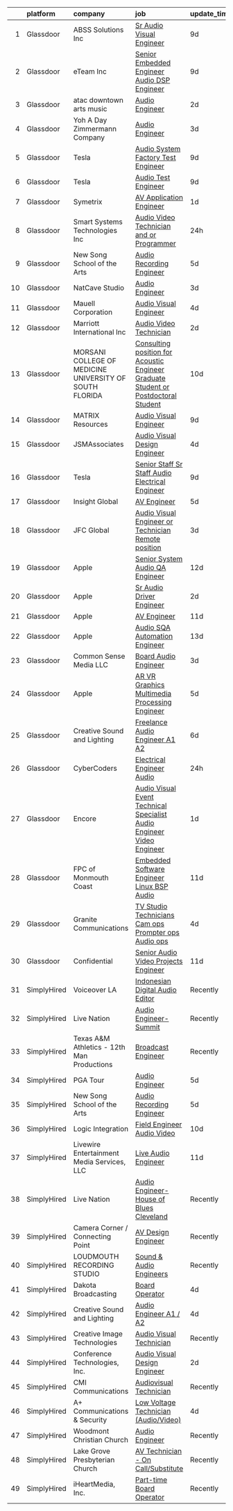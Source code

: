 

|    | platform    | company                                                   | job                                                                                                                                                                                                                                                                                                                                                                                                                                                                                                                                                                                                                                                                                                                                                                                                                                                                                                                                                                                                                                                                                                                                                                                                                                                                                                                                                                                                  | update_time   | location                    |
|---:|:------------|:----------------------------------------------------------|:-----------------------------------------------------------------------------------------------------------------------------------------------------------------------------------------------------------------------------------------------------------------------------------------------------------------------------------------------------------------------------------------------------------------------------------------------------------------------------------------------------------------------------------------------------------------------------------------------------------------------------------------------------------------------------------------------------------------------------------------------------------------------------------------------------------------------------------------------------------------------------------------------------------------------------------------------------------------------------------------------------------------------------------------------------------------------------------------------------------------------------------------------------------------------------------------------------------------------------------------------------------------------------------------------------------------------------------------------------------------------------------------------------|:--------------|:----------------------------|
|  1 | Glassdoor   | ABSS Solutions  Inc                                       | [Sr  Audio Visual Engineer](https://www.glassdoor.com/partner/jobListing.htm?pos=101&ao=1110586&s=58&guid=0000018397823647b1ada9725b3a6224&src=GD_JOB_AD&t=SR&vt=w&ea=1&cs=1_2cf0b666&cb=1664694237075&jobListingId=1008156743230&cpc=FB6F227FC56D9DE8&jrtk=3-0-1gebo4dj9ihms801-1gebo4djpk61a800-cb3290a92380598f--6NYlbfkN0C3qOKuCwyIxhbS1NoavYT4Xa6eR15oxeWK3hnOrEXKa_0_oZJ-YNDlyy06Sdd5-VSQ9J_UbsCqBJTBGcQ_E6AzuGTQekjy5z7BvQ1Ic50XQ_TUr37eYTTFXMnC-sycXKMEsdp1VC7totNUZSp_EN2fIB7XJBdtSCfWLPBG-d22ouAIBLX4jNaNhbgQjFpr2TGfQ17SuKtNX_mFhHvWPtzZ6UfsiMWuZ8ylSHu8p6yrX0nAF0ONkxr1XdTauDz_SO-e6SkklzHx4GJmmK0msqSwFy6lHtfEtQk-Vw6qTNUGmW2PbVdSM6WUWpGxzzSxbCiGqu-QJn8Kg6DZ4MGljKvKuyQ_mG0J5XpsIlQsugc9RlOVxt3iKVbDLi00hgbhV2gU_FTRZJgmth1LSyvaejNW56J5Cdg5S8v5qzdPvZNV7lywLYqUomQAa62jy0xqlqOCH_HgbyE4vzOiiwd9pka2KQnJyLYLHKcjjjrDO7EvLlkKB8e1XhdXn4b_bbVdgo_ih88DqyS_WCCLfxTgrvVr)                                                                                                                                                                                                                                                                                                                                                                                                                                                                                                                 | 9d            | Suitland, MD                |
|  2 | Glassdoor   | eTeam Inc                                                 | [Senior Embedded Engineer Audio DSP Engineer](https://www.glassdoor.com/partner/jobListing.htm?pos=123&ao=1110586&s=58&guid=0000018397823647b1ada9725b3a6224&src=GD_JOB_AD&t=SR&vt=w&ea=1&cs=1_062663ca&cb=1664694237078&jobListingId=1008156707098&cpc=F4EED0218A761C36&jrtk=3-0-1gebo4dj9ihms801-1gebo4djpk61a800-12511039abee1b95--6NYlbfkN0Dtmpfj98iB4C0jJJOWen3Era3IQfJzNZ4PFwBIKpo80E20bU78zJ3qEgsYTK5DSPw1IH6cvbi1OvL_vfYJj_oUSkiEX8xS0PCWo5lw2v3ZzkzWrgoGV8TCSZSiHQIzUjHeyBgSKALp7D8Giro87-xIov0Cm5L_iRLr5Bm7zW_zNyBN7HQ4Y4ARUvKyuyh2wp_zZijZZ_baSL_KM9DvSW6w-_iDbWtn3eiuAP7AmNDcCEP3BMjK2ZESO4Uy4lgVi4fDZm2VKMN63-2hY24I1ipiQ8i7cYY34-F4W9IsDiKJIcMyoJSMd_e94Wl3rf7Bduby6QUeoE9IVl86Phsv-zBhha0QekJXqHGlHQKghrw_umnlXOch1fRz8Z2IgLPwgIske9pvAPaOP-XOAHqkUzfWARPOtDZlsugy6wyTFlLmluE9H9mLjEDlF4v7GcYaLNF-wWUwW-t8R67Su5bBNJTcRfULZZWjxivRvxBtkxdg15ySA_mFUNA3PEn9Lyb7y9VXsgBGt50me_MxRpn6NRy-ZCrDlBmPNQ8%3D)                                                                                                                                                                                                                                                                                                                                                                                                                                                                                 | 9d            | Framingham, MA              |
|  3 | Glassdoor   | atac  downtown arts   music                               | [Audio Engineer](https://www.glassdoor.com/partner/jobListing.htm?pos=129&ao=1136043&s=58&guid=0000018397823647b1ada9725b3a6224&src=GD_JOB_AD&t=SR&vt=w&cs=1_77c98fbe&cb=1664694237078&jobListingId=1008171605559&jrtk=3-0-1gebo4dj9ihms801-1gebo4djpk61a800-fb16b2604b040045-)                                                                                                                                                                                                                                                                                                                                                                                                                                                                                                                                                                                                                                                                                                                                                                                                                                                                                                                                                                                                                                                                                                                      | 2d            | Massachusetts               |
|  4 | Glassdoor   | Yoh  A Day   Zimmermann Company                           | [Audio Engineer](https://www.glassdoor.com/partner/jobListing.htm?pos=117&ao=1110586&s=58&guid=0000018397823647b1ada9725b3a6224&src=GD_JOB_AD&t=SR&vt=w&ea=1&cs=1_f21d18f6&cb=1664694237077&jobListingId=1008168977319&cpc=6FC5BA77C9A4CD78&jrtk=3-0-1gebo4dj9ihms801-1gebo4djpk61a800-991c00727ab04666--6NYlbfkN0Ae6Qmv8rNb3d5rEsMPL_plhvilYeiJERi7JqghURwQ9bm7MqXbBAiykq53oyuhTftnGAEDjtrdvEKax9TaOAE1vGQZh0nFZESjP4VYG_7xSa_4rWCEzrWKocbR0_nCNRLBawiRYlgqbknJU7O6mf-aC3mcHQ-aoKhZE82IxCKpDPnzxA96Pt7pfo1yoFFPT9hBpb2nvllKYoTLgJPOmgdQ_lyj7wPjArVZ9r2f7fP92RAHqbR-qKdiT-cNdkql0NIWe8vznmet8Ukf865WQoTqT4sgoAuo2mCLWMkPgRdK8BuH0L269P_GcI0a5b2itFZoFqkmuJy5-pmGhuLUXzlg2OOW9EwfhOyuEatRgPUDzMiiPvihsZVQchnK3Htd3ZqUV2srsrEq7kFJ5YD0ST0cVDnmIIFxDe2OA14l2pgicG0dIlhc-EwT5QyFjmPGZeQBB7dNQf2eHw6nZmk8UQ1_dnyVb2BqbhDuE-K92M2LlVAu067Bzu8E)                                                                                                                                                                                                                                                                                                                                                                                                                                                                                                                                                            | 3d            | New York, NY                |
|  5 | Glassdoor   | Tesla                                                     | [Audio System Factory Test Engineer](https://www.glassdoor.com/partner/jobListing.htm?pos=104&ao=1110586&s=58&guid=0000018397823647b1ada9725b3a6224&src=GD_JOB_AD&t=SR&vt=w&cs=1_c51dca24&cb=1664694237075&jobListingId=1008157141701&cpc=F41FEAB56D215062&jrtk=3-0-1gebo4dj9ihms801-1gebo4djpk61a800-5af3a224d73f09b7--6NYlbfkN0BkX03mv_qGbDFMol2YHqLRvzzvm2LmpzMO_FcYL_FtJlnJTzsjtFTdelRG5HbGrIeCZP9oCSI6IuPWZMAxwLue--xsQCODXP1zXPB_ldq9qAXnJQnMAK4g-TBuo7TNWkJrSpRtfA-JW54EzgC32fehXWacBL8mw35h490ZL-ZBlvbb6V4cj2KG5Y7hW0Q-Cv52iKJ4sxYXX1bGR9E3kL7K70hLnERgi_3fhYqtELjBAAH7Yc1DJ7yhYL3gH5Qs67bvkPnx098YjKc3HbGsBCMyntvC4YrUHpZ26521P7BkLtffIw-SlUSrpbXwZ4RwxBdvpcfBJdyntvXMNwVryC5WUt1eTdWc1PFaRr3C0iJsuPQfthON6NyVqhBtMfgi-ObW69teDZo2Eqwh7Lavf0hwZ-brIDxUfnSQs4ZL79J9ILGsREG4OLdAAhLoq4dmxaBU-WZwpD-AIk7HhEf1hf6FVEJcvhffQXFdDOI_scam5aqyPbMSkNESXBChl-fYHvE%3D)                                                                                                                                                                                                                                                                                                                                                                                                                                                                                                                               | 9d            | Palo Alto, CA               |
|  6 | Glassdoor   | Tesla                                                     | [Audio Test Engineer](https://www.glassdoor.com/partner/jobListing.htm?pos=106&ao=1110586&s=58&guid=0000018397823647b1ada9725b3a6224&src=GD_JOB_AD&t=SR&vt=w&cs=1_3d9e3f18&cb=1664694237075&jobListingId=1008157142400&cpc=AC285F3A3ECA6BB0&jrtk=3-0-1gebo4dj9ihms801-1gebo4djpk61a800-058a82497792a86c--6NYlbfkN0BkX03mv_qGbDFMol2YHqLRvzzvm2LmpzMO_FcYL_FtJlnJTzsjtFTdelRG5HbGrIeCZP9oCSI6IhXig6-SMqbejx7n6pjgn4y33Nhu9-TL74ww2Zl2M80tFLABULuAo1mrL6CiClpgSDKSZsDVgndZNoceL5IbPMSSplizj8YJFyJmbb3Ft7FknuQ6FqZxWrjD-8xDzv9nZ5dFtvaN8S_L8ZRXo2HMe5uw2O-XJBv8w0z6AK8p2XGPs4MIK1rOgND5-npSzZSK59LnQ3c-qbIqbFjL-E3rNc6WGQP3DuNXL-V3NGJlELYoemUB3s5mRlE8c7vDviTWc-FsubzQ_O1eklk9pmpzXs64_jiuOE12pxnOJwe2NmKuQhg3HOsMqYNHPFLkitIRfYOrcOZ8FoQsXYJ9UTAPcaPp0m06l7lR6lYEkrTOkEqIg9jpCm8GP616xcIKANJgo_GkhVgaUmmIjvsx5fHoCoIrn1XaeD877A%3D%3D)                                                                                                                                                                                                                                                                                                                                                                                                                                                                                                                                                                | 9d            | Palo Alto, CA               |
|  7 | Glassdoor   | Symetrix                                                  | [AV Application Engineer](https://www.glassdoor.com/partner/jobListing.htm?pos=108&ao=1110586&s=58&guid=0000018397823647b1ada9725b3a6224&src=GD_JOB_AD&t=SR&vt=w&ea=1&cs=1_8429a678&cb=1664694237076&jobListingId=1008174076160&cpc=723ADC3DFE402989&jrtk=3-0-1gebo4dj9ihms801-1gebo4djpk61a800-46f8fec5b5bb5714--6NYlbfkN0ASqvoZktVhCoBgp2HVeOkVa_VgiMkoRoJRKUttUndMd21LyXblLXKhkxYAXzGcxfDYu9BCivvzmQdcwjTNJ3CPeSGcaqj4wbEeppWfwBCRX3ju2foH7mZrWIgd37mrhFF48mlB0ejQ6iO09PoeBLvRVrVvpRIEniH9pOqNAKXZvMXiX1UgcOntEecu2ukcpp1ryZS5AJH3_UiCFQjWL75uYcJAQM0EkrwMhhpzln_izIfA01PFSXJY_30OL_lTtBPwCVICVMu8Rbp5lyx1XNNK8ayB9mQ29GPo4gauBgdAG4SyZd_4TVz4WZF4TspwbBjulidU_EGnxNaTzOMCLBQbpU1DVpm6hO-z-Mgjy9_HuzIoBXtH-EUIndXQWPD_1iQCcmEzcCGGqsqZiJLCDyoJxovjf0ml3san1CEPoL2N88m_NoQR0wt0mxyKqDQh333gsfeqCt3c52JeF3TW37125qIyUIYiCIwk8rxJyoB1QZ_qRPOcW_MkayAcTNywxqDJ5wUIMbrBBw%3D%3D)                                                                                                                                                                                                                                                                                                                                                                                                                                                                                                                       | 1d            | Remote                      |
|  8 | Glassdoor   | Smart Systems Technologies Inc                            | [Audio Video Technician and or Programmer](https://www.glassdoor.com/partner/jobListing.htm?pos=118&ao=1110586&s=58&guid=0000018397823647b1ada9725b3a6224&src=GD_JOB_AD&t=SR&vt=w&cs=1_563ac076&cb=1664694237077&jobListingId=1008176871503&cpc=878687325D2A5CC7&jrtk=3-0-1gebo4dj9ihms801-1gebo4djpk61a800-226bb8afcb8848ad--6NYlbfkN0D0ff9e8Lfwlpl5zGbQmpn59AL71QmFd7VKOAnfyjZzp5sdngV8WPgYe0dov1m7Y2k_sTq9X8TA1KTr_8natfO5MM3zbFBEyisn3mEdi36SzTUAjfY4pCFSqYYHNn3_kWugdgimaP-E2qyJ6J-RvHIOUWzSte3uaSjBtEzG7kJC5XJKwybCdXe7NJk7_odPFFggIVIf66WuWtUvERlT0JFErCzRRbdGBiFDhAf6C_d9P9iKWm_2cEFJgb7OKa_wf_XBWVwXgCDhkjNH84HqWohYOxoFWbdI36NLJg2eQtQ6nV4Y12kiPXW1bJ3EIrlMNYY1Ypnlm6CTmUxVK-_AUU6wGUxDskGSgyeEXN9UGJYXI8xjoz5VaeCoBbT7QwQkT7x9JTmWFvNPFqQOYhen45FA1Dlp_vhr-8uBrgxcCPZzwd5CmRoG0iulZOfurIhnEexNxDeNLwsfWX9kRNxHIvdbr2_Xifqz4Ywq54lCrGAwdx2XmdK2-XSa)                                                                                                                                                                                                                                                                                                                                                                                                                                                                                                                                       | 24h           | Irvine, CA                  |
|  9 | Glassdoor   | New Song School of the Arts                               | [Audio Recording Engineer](https://www.glassdoor.com/partner/jobListing.htm?pos=127&ao=1136043&s=58&guid=0000018397823647b1ada9725b3a6224&src=GD_JOB_AD&t=SR&vt=w&ea=1&cs=1_18502725&cb=1664694237078&jobListingId=1008162951940&jrtk=3-0-1gebo4dj9ihms801-1gebo4djpk61a800-749b2f2d781b048f-)                                                                                                                                                                                                                                                                                                                                                                                                                                                                                                                                                                                                                                                                                                                                                                                                                                                                                                                                                                                                                                                                                                       | 5d            | Argyle, TX                  |
| 10 | Glassdoor   | NatCave Studio                                            | [Audio Engineer](https://www.glassdoor.com/partner/jobListing.htm?pos=130&ao=1136043&s=58&guid=0000018397823647b1ada9725b3a6224&src=GD_JOB_AD&t=SR&vt=w&ea=1&cs=1_79eebc2a&cb=1664694237078&jobListingId=1008168707322&jrtk=3-0-1gebo4dj9ihms801-1gebo4djpk61a800-d98d9044eee5b000-)                                                                                                                                                                                                                                                                                                                                                                                                                                                                                                                                                                                                                                                                                                                                                                                                                                                                                                                                                                                                                                                                                                                 | 3d            | Brooklyn, NY                |
| 11 | Glassdoor   | Mauell Corporation                                        | [Audio Visual Engineer](https://www.glassdoor.com/partner/jobListing.htm?pos=103&ao=1110586&s=58&guid=0000018397823647b1ada9725b3a6224&src=GD_JOB_AD&t=SR&vt=w&ea=1&cs=1_e5d32495&cb=1664694237075&jobListingId=1008165060715&cpc=3999BE48C643E528&jrtk=3-0-1gebo4dj9ihms801-1gebo4djpk61a800-ff12a6c9c8d532ec--6NYlbfkN0BxL-aBx2Ey5rgHb1m1PVePkAYmnkA-MmhK4OLhS9OlQSyvDjZOMY6ptNA4kzIDWbf0ztDAHvkk5rlagpbbpDA4j9Bq5-C3cRtBVxIj76aYNU7QR42Fo3BIQ19PLRrdpiGUVPrpS_PPyl8qC6BwpAmw24Xuu2NzVINcUwNA2OB6HvjUKef1N3RVNofUgUb7J2_RygDjukmPz70L2nhh2oh3cL0y-o5UK7AW7gRSVwm9dl5JMuaY4O7FUYdqJkL5l5FvBeK7lrdMEYkNKHU0I6KZmrUO031VQkFWygEH2IcqFZb9xi1yArjtaaDUg16TWVauBxZHc9J7fHeKDuCGKCyNBunUW3nEbiExP3-dejnx6DZ_uZlSlWWWtW5WwkvYUGwDIPwcfZE95kVjpbga70EKfDQy1VB_4rF7YobE6Wsqr2hGhjwlV8h6PRR6Nhn8Gc1QaP6tTDEsl3qFrbkkqrovW9K3BxiOQSb8i-ldwsbsZEvfjC1ekrs6BECdr2E5SVU08xW3NxMczw%3D%3D)                                                                                                                                                                                                                                                                                                                                                                                                                                                                                                                         | 4d            | Remote                      |
| 12 | Glassdoor   | Marriott International  Inc                               | [Audio Video Technician](https://www.glassdoor.com/partner/jobListing.htm?pos=115&ao=1110586&s=58&guid=0000018397823647b1ada9725b3a6224&src=GD_JOB_AD&t=SR&vt=w&cs=1_ca12f8f5&cb=1664694237076&jobListingId=1008172510304&cpc=44CD5376B8534B8F&jrtk=3-0-1gebo4dj9ihms801-1gebo4djpk61a800-c1ad3aadd3333ce7--6NYlbfkN0CvcOvutB__BsZXv3UuBC3FhXw9PuZvC3qMMVEQ8wJjBbQGazgwJZySQ7snGnfX9U7YUSNTdlv0OIzCf9EdflR0i4TJxhsGcpzt4koWPWEn84g0f7KPnsnalSOb14pCRPcfiglC9Ay8WO9R2KcUgOpxSWj9ppWc_sL-E2ByhpjppiH8cWz9C8zxYH0Ial27J2caQnxa0ghnPbkEzpCDtCxCJGK306FfH1bg8H2uNf9ygjarRFYDFRh-DU63cBo5awXKtPKg3iG0dwZh7U0Si2Cgqi_tcfg0mv7q3eCRB1GoHGsBDlXpZR3jZUn_CqW2Fc01LMjMFwQRD13rzbpCrWBgtnr2XAmuzi7AWqsvhGwaG4kla5Q7ic0uvpc_rMyCTffZ9b5TuW2Ax7q_2JPsU-IlmkTISprPpcCBOrfk1nKcs0kc2H8rBNkMvGVs8lnZYor38e2kIegHEK72-5_YIDqCTq1uJ8fzti63yapmcCiT6VsKHKUJupooezS-f775VTTIzVPSwFh0C5u9-X3nyhoK-BNxiRBKZf5tdHW7_UWqDIuOwbqF3yUqVASvZGEpyR77H0Dw45IOdDMcbCDDBoV4)                                                                                                                                                                                                                                                                                                                                                                                                                                                         | 2d            | Hyattsville, MD             |
| 13 | Glassdoor   | MORSANI COLLEGE OF MEDICINE   UNIVERSITY OF SOUTH FLORIDA | [Consulting position for Acoustic Engineer Graduate Student or Postdoctoral Student](https://www.glassdoor.com/partner/jobListing.htm?pos=126&ao=1110586&s=58&guid=0000018397823647b1ada9725b3a6224&src=GD_JOB_AD&t=SR&vt=w&ea=1&cs=1_ef766f8d&cb=1664694237078&jobListingId=1008154544866&cpc=A65DF3A704A48F9B&jrtk=3-0-1gebo4dj9ihms801-1gebo4djpk61a800-f55a4ef6aeae47d6--6NYlbfkN0CoZx6RZ76Kz2BC5LaLJVXH_1oYGbR7vq7wgU_JS4Ka_yE7NXZX-VTjXqlM7f-iv2vpOSkZFUl1d5WYHDxQbnm6vPg6q1QmKpNle2ctRKvMoHkjKQflmuguFVrJr53wYU5QkScODGQicf3nbNYEkArzRwtYiTmjIiDP_mdtH0Gsb8v-QyZORvDgL4RYYFG9uh08NmdYlzvE8qGMe8vP_xasDyBN6LYNKeorD6r5Hy_4cuzMH6mmRv6cj8WozD7bKzb2pjSOHOxUPHJRhipUZAy_AnCeK6RKbZY7vshfq6IqUmLemLOgCBQSQNgocS0ABKCxDNroCWqYhdd2cPQHEuDo1-nJAO6DHwz_o-GfuvtW6zsksZ6gp7O9u2tAvwdsZMxwxr2kShIt0L-8Qyc8Zpm7VWXpPlvSnfZeXGdalg6A5TopgJZhcM2ZCEQeXCbRn-gRfy_YpFaca9Z-v62Caktwl5v9ePeMqINoj2jaRMOxTgGRotjwcSUDXUxE37FYIm4ZrTWOk5P-L560n5WinCWsDNHGeDdwe0WPAjHcr_oJa1S9Xe7dxDa-NYXtDyNfiNfsenvb2HzmWfWVlU7yEOaLrijzqW__B0uQnMWlg0irIf-nRwWNmbREfh80gEd9vYXXv8K0_uBwhH-v0nGMsOqS7gq4YdkUxhPijYX-pPakpg%3D%3D)                                                                                                                                                                                                                                                                                            | 10d           | Tampa, FL                   |
| 14 | Glassdoor   | MATRIX Resources                                          | [Audio Visual Engineer](https://www.glassdoor.com/partner/jobListing.htm?pos=124&ao=1110586&s=58&guid=0000018397823647b1ada9725b3a6224&src=GD_JOB_AD&t=SR&vt=w&ea=1&cs=1_2bdda6ff&cb=1664694237078&jobListingId=1008157376856&cpc=C4A69CCDBB3B9599&jrtk=3-0-1gebo4dj9ihms801-1gebo4djpk61a800-c1eaffa31e782d7a--6NYlbfkN0De5ppvndiyxA0pMSLQzOe_j9Mra0KF_8EhxTxOKXtZIfhM20E97mGJJkld1Jz77JHz41E6FURbX-Fgbevr96Id7mh2HKTIO0zaTGVPuAEFpEg9j2E5JWZyJjcFjj_Kxt4QPvPIf_VcLRwR4SoyKDdeilQYFmwWLiCEULWYhIC4nWY7p0Ho5khW3arHGVycIM4nqZjbh0f_kwjjAEiKpelTBSNaEwDBPAbmmkKO_hCQgGuuAXlsTUQAWPt8Wo9wB3JNjfolv4_JcXft9VAsatm9_svEZNhgfK3PYwMQCe-LBRpI3fnLhmoK3vYxJkjrnRX9PvDJFNEkYMvk7p03wXO5f9lHv0JDNsqAIGs0Wh-Ccy-AxXHBBv3Cl_Bl5Y6nNcpIypEf143_juOTOb7JPd4JwrA9m3Y7uhhO9dhpuouxIxdljxeEo2xmsDzfpbpnwx4HSv-QpnVgDM3fZylXnHiAdjl-nVUR95kFjJU6fFjiflrO8rWGAlEkiPlj5JRc-_D26Cg5l97bLqqYBrGeGHWQgIbbH087bRF-ZfRHyLxeAQ%3D%3D)                                                                                                                                                                                                                                                                                                                                                                                                                                                                                         | 9d            | Richardson, TX              |
| 15 | Glassdoor   | JSMAssociates                                             | [Audio Visual Design Engineer](https://www.glassdoor.com/partner/jobListing.htm?pos=102&ao=1110586&s=58&guid=0000018397823647b1ada9725b3a6224&src=GD_JOB_AD&t=SR&vt=w&ea=1&cs=1_34191db6&cb=1664694237075&jobListingId=1008166252212&cpc=D910AC0D9B8C6152&jrtk=3-0-1gebo4dj9ihms801-1gebo4djpk61a800-86c40a16911d4f1e--6NYlbfkN0DeyJ4CP5CzwT7broxeUwKBt3co1QwKwWitRQqJu2WRZ_cVdmc-MMSgmVFvDfayVBoaFb5lmKa8RH6d0PrUWeGOJ6VeMfFqwFCXYUn3Hfp8SgFv5Q72948NTzBzDzgif2hJTe3GNnH7dDaU5ehMP5dn4UK54XR4O9Aji5xZY5_PvNdkdtSsxrBUsaxjiDDrDsVlOcM-jOfB7_qGDBmsyhTrjvJ7yGwsJcwXqTZIpqIb3BvYBkAD99fLs4K3YImwtF35hRIZX_B0zkkXIAjLTFo4uAWy4YjKyn8t5k5DHkLUurUJwO-Q7Bfh6VS-uwOjpcGqFGcogLHt5sgjFeWP7QxFJ7U3hD8oRgjxhWBMmceiuLgxyiw1eWiMK_HC8VatqtOnVzj44fZCeJTr2nCH0oxwyVQ5sgxrKrmKuHriO2N8xbeodERxs4pTyGMWczhlrWNMiSONOxIvHfOHJ3WI3g2gbX4qlXkFOaDr3U11wOvlN6nDzNDzQ-bty5eZ0lwODSTwJYvMiCtG7OwK5EjETqt5)                                                                                                                                                                                                                                                                                                                                                                                                                                                                                                              | 4d            | Remote                      |
| 16 | Glassdoor   | Tesla                                                     | [Senior Staff Sr Staff Audio Electrical Engineer](https://www.glassdoor.com/partner/jobListing.htm?pos=110&ao=1110586&s=58&guid=0000018397823647b1ada9725b3a6224&src=GD_JOB_AD&t=SR&vt=w&cs=1_ca4f8350&cb=1664694237076&jobListingId=1008157142193&cpc=8795CF9063CD573D&jrtk=3-0-1gebo4dj9ihms801-1gebo4djpk61a800-2d8a1f8128b2f03b--6NYlbfkN0BkX03mv_qGbDFMol2YHqLRvzzvm2LmpzMO_FcYL_FtJlnJTzsjtFTdelRG5HbGrIeCZP9oCSI6IpzslZjy-kUNT8ZDj2sbaRf0gOo7CGmFjrRjITcSomSj23GIUM-aoISp3qMl1UsbND8YpzjJG5gcnx1Z7SvuJUsfY8NVH-41rsJzKbH_I3fTXrtxUpyuY9Yd-KbpOns1ovoOGm1U2RPQbTfG5QnJneaiQsvBL-opnHCEqfedo9GBrYjgHdUyW02jDOyAitvVWyrJS507LjDhgXsENa84L8CZZnye2JlUPGYD9aVMnEv-w5XPu48VMs-_5rHo_Pw1nm0WEkqqTlkpwys2TNytxgPAXKm55MwlzQTBnus2zxgr3a01g1Ju0bIMzrCf6KYZdPlWmgNPRkn13o0nrous4074wmH6BBn8sMgy3Ri6xWUGD3PEX8bY4iFGtMwmAvmPBBMtxm7G2pXHgxS734qCnntjO_8LW0aYVjThD9N8jzSqckJsh16x_n7BrPP6wpWrIcdg6TcN1ZbA)                                                                                                                                                                                                                                                                                                                                                                                                                                                                                                | 9d            | Palo Alto, CA               |
| 17 | Glassdoor   | Insight Global                                            | [AV Engineer](https://www.glassdoor.com/partner/jobListing.htm?pos=121&ao=1110586&s=58&guid=0000018397823647b1ada9725b3a6224&src=GD_JOB_AD&t=SR&vt=w&cs=1_c53344b4&cb=1664694237077&jobListingId=1008163323366&cpc=C4A69CCDBB3B9599&jrtk=3-0-1gebo4dj9ihms801-1gebo4djpk61a800-459ba30e62789a7b--6NYlbfkN0BKkHZu3wF05EeDimN_p6sYpKCMArvwa95YdH7UpkaBCqc7l59Erwqcej51OTd8L8NZyBL3g-0vWMnfkMTykCk4ijkgOoVSbzn-0LxDsjPjYnqwMzx177LAn1C7ujVsZ9HcMzRbN7Wn2PrZR64LQCe3IwlFTLRnj5mAha0ecI457xqqBgcFmw57V19Cai5GK7K6gBn3jaDajdlWrz1YlAw02lQdQK14gZqnUrP4xXrPqrhCLA4Ec3NFUx33U0O5eSRgA5yjjdKKsi2j_wKIpYbYWDmC9AYFonV1HlrwvaUGGHtswZ4qWmaPGUQcPWZyUirz4zRYKUFN24yy9000-hAKwF09uBytnm7apFB5S4Qnc1dfTD09N9l9oeQYxKeTZcb04wPAiK6b8HS0LVCnbaF344XXYyiU7mqxEG3aP6NGGvn-T66fIyR-ILdfxJT0qqBNKTG1yzZmgpK3mg2scOaFJOhd8KADmr1_nwYzdbGUF6eTXWc7ST_O)                                                                                                                                                                                                                                                                                                                                                                                                                                                                                                                                                                    | 5d            | Houston, TX                 |
| 18 | Glassdoor   | JFC Global                                                | [Audio  Visual Engineer or Technician   Remote position ](https://www.glassdoor.com/partner/jobListing.htm?pos=122&ao=1110586&s=58&guid=0000018397823647b1ada9725b3a6224&src=GD_JOB_AD&t=SR&vt=w&ea=1&cs=1_048c4d41&cb=1664694237078&jobListingId=1008167977519&cpc=3BA4CE39D5B5DEF5&jrtk=3-0-1gebo4dj9ihms801-1gebo4djpk61a800-e3e3916c91ddadb4--6NYlbfkN0CTchQM2BHVwpx1ktW2NlScLUjL7QVSfIE1jdaBK1YcLNLf_8bPQDAIMDHjBf088y16vRwN2qhPwo3S04cJOsjtKBC8lu8m3rOqgbNa2m6pp-w-d7viOxf1mSO8BnrS3-PvzHC7LbQy670H1AVIyckSHUAo0zI413rI9FUJxlujZ1oQz2c-c4kHx753fyfUV_x10YLZtfvyomCCzkUDvjCU0ZWgyKCbNydbSTSZlcQ9WOK10RjuMWMitolHQaJI55-UpUbgJFGAlNgRY90yFAv5xFgBAV4Hj7DQzEV3HmV63wNbJs1wBLUIZwEa3hnQdfEg5gBlUkM5kHBB8P-Fcb_c74XVvZi_RoKIIgAdeEWrV3Y6piJzwavNMy_2DjdgmktDtuGb-k4EM3hb6q42sDpQ8hOpEdkdlJguD7O5cm8mFAeF-cMgMJEwfkHVLPjZ7EGZ8cG_LcfIUQDgepp8OnyJLjMc_hCpKirStAd-S5LKvjMFaJljuTjO_aFAU_S7eiAKOz89Ml-RU5Z9FMCr9EWhmo_LFB5di93YV48xkBKVF7P08TCtAw94)                                                                                                                                                                                                                                                                                                                                                                                                                                                   | 3d            | Camp Hill, PA               |
| 19 | Glassdoor   | Apple                                                     | [Senior System Audio QA Engineer](https://www.glassdoor.com/partner/jobListing.htm?pos=114&ao=1110586&s=58&guid=0000018397823647b1ada9725b3a6224&src=GD_JOB_AD&t=SR&vt=w&cs=1_a5dbcd77&cb=1664694237076&jobListingId=1008148531672&cpc=F41FEAB56D215062&jrtk=3-0-1gebo4dj9ihms801-1gebo4djpk61a800-017909a95361d9a2--6NYlbfkN0BvKrLyj5gPmtZO9T8euul8TCxuuKNOtzRJOomxnwSEodTz2Bc-sPZl5OJ9R4TJsNe2yDbQJ34cF5KvJm7v8DGc3FpnaU13Eij2u-w5iohmbTWZJBHXQN8zHGuRhc6f17UAESOPGHJp_Sy-51kXaUAulKq80nFC0KaW4xrHXe7ToI6Jubqn6lSdAAYToPDttlookLHq0OclICsuYa49UrJlRYRGG2HCYlpHFynHNE1gR6rvYL9lo-ZEE5y7vZcufn5pr6TCsS4oFNYbu7cH-s86BChLegyPoVaJdMCO8UQLBV4pm9MTAcYVHMax8EVb3h7t5jZyplia8RFYGeVaGop4TAfSzu0uOAap_NHBu3y1bxEJzdIKfwlPZ8Po4lhqiNtNKxLRBM5lSpiHdxiOZhhQqtYqPjrO83RG-PRcU-weu81i3SPJgFoYSMs7_H25PlRhWwSKazZE33N7tY1X-ZootC6OLcoPxelaHsg6wnF_MIMrFIHbBvZ00WY72mkKZucG48B6aVeqm0SaztkTebxZWayAonVwTK_P5ckYGWOopSPz-Ts2AAA45a94hXQrqnm7GlZy6SLxW31b0byhGlfCvCC-m2thPY0TmLiuv-7pecT-2fcwCqDG2LMkU5HTP_uyqbQgBNtZtvxGq6iAxiMWAwx6GdiFR5FIv_IzsdkU4zJ7NWro1Gj9X0VkZTYndgmkyZWiXHJes6UsAumBal2IdydptQwFalCjlB1cDMi6LIx3q98GqMnjHDhLaZ8QkjITL3x3tzh1AlIzCbWf9nRt_XYxZ4eZTj-SuLkDfM-X6FN95UmLfCJf2BVq0iDShHr3IOl5QcyI7q668cFvpOMpWrn_dxry7w2TMH940fja2ZD4zxI3dwu42Hxtu1rL11A9EZvNgFCL0z4YBQqhaq5MO2HsCy41XvhpfHsKqOIjQpSjE1sSbSIX_MzTbQU4Jzo7edgXHzh0Ku3xjxYgaRFvtIeohtWn9Jg%3D)                                  | 12d           | Culver City, CA             |
| 20 | Glassdoor   | Apple                                                     | [Sr Audio Driver Engineer](https://www.glassdoor.com/partner/jobListing.htm?pos=111&ao=1110586&s=58&guid=0000018397823647b1ada9725b3a6224&src=GD_JOB_AD&t=SR&vt=w&cs=1_4f2bac96&cb=1664694237076&jobListingId=1008170405790&cpc=334ABAF5D42DC775&jrtk=3-0-1gebo4dj9ihms801-1gebo4djpk61a800-7ec749d478650bf9--6NYlbfkN0BvKrLyj5gPmtZO9T8euul8TCxuuKNOtzRJOomxnwSEodTz2Bc-sPZl29JElYHfcoSOtbH33AMMtHSz4onAgBLl8w3FTy2rKoJbdkHQPqdaBY2OFPuhw3_uvM6E1Ubyu0Ai9ggM3NE4JJJ8nBcRG3uTAPYJGHa_Y6miIsNmkavL70UoF-UU8MBpwDNgHqv81CWwN9OQZ-V_LOiLwMgLoa-wHqdRkKjdZ9mdFCkMU8-u44LHYWuAt-OXHIJ8TPMkOmtSzhFho4eNQMjsCkXMzW7MkQExjZ0GtNpHuMHV61AfD21GgCLYJ7BSU7EFL5VpcLbBcuyTd1PKJzUlmfdESnCtoBVOv3ISw7gPQXKtOXcO4YFN2i4rlNli9DiuRDTil7rNer9hjnrjpYUFwCCofk7w-b8aafY5JvT94TEc9Mem4hMHRmkeqq5_W-a_0wOuBrkYv1x273W-cAL9q3qa9OMaVqsYciTiDzR13XyNTwkW5EUSKmDeY6wajqjdFiKluf3p1_2b9GMBa106g5SnIYr2ltvgl3APuiswWrp7Ot_ctFPWDDWJOT6mLkAfHGS-5IKYtTUuFz9YOL5efu3KlOWJ_1mh4qPkYzlEmujyTeYvrpB4bNJBJNLJbEMxFpvSdopRsOjrKo66e6HDK6OpkwjlsiJshhuG0AeWc8XrR9rBa05zPCpSaLjC6cRO-UauZ_4TxZ1jK1Mkcb_D0EHxJWA55zzoyZKNOKiWBAA2-zb6o6FOaheitnFc3bZ7xIkbgNYb-JeK4X6P5dwyS430IjelcDoqdJuH-YYf2q9dMzejPmg29HSILVjRH0i8pF7EBma3oYuA90rllr8k0n9PjZGdmT99ri6ZzIJh1lyGsKRFC4p2ZmNh_JqPCE_8_LT2Xmve_f5XsrtGK3XUE-U4lSZKtbO-fap0uhXfQOIAmh3cyyRTpKPB4MUFJMv5m9jpEavKHUvee0Sb_-Qr22Ap7bnq)                                                       | 2d            | Culver City, CA             |
| 21 | Glassdoor   | Apple                                                     | [AV Engineer](https://www.glassdoor.com/partner/jobListing.htm?pos=107&ao=1110586&s=58&guid=0000018397823647b1ada9725b3a6224&src=GD_JOB_AD&t=SR&vt=w&cs=1_09bb2f40&cb=1664694237075&jobListingId=1008150767244&cpc=8795CF9063CD573D&jrtk=3-0-1gebo4dj9ihms801-1gebo4djpk61a800-e1692a7d8f00fd1e--6NYlbfkN0BvKrLyj5gPmtZO9T8euul8TCxuuKNOtzRJOomxnwSEodTz2Bc-sPZlFpP0h5lDivpsKhZgiwWMHz1yq7N3Ir_siJiNJRfjqDOlYR5RN38XE60qfUDpkfq_3XKdG35FhdiRZRof-Nrp2kjI0XgnhfWB0QlH1GDe2oSF8boTgjxdFgnun02fr3joxljmsoHDqoEJ-SRmHI_W-LWSlXvY49EPvPg15K-7JpdfITbolpgm-53C4eigAHNa-Eptqo28pwIQIel6SLfC77QbhIU0y4noqIzBO4qGR87wzrKV6kP6-wnWY33RW9GN-4K94G9Q8BkeUFdWUa9ludYH-yPnFlNaXzyQLM-OmjBV8jA2v5XYV0z3xoeIoFgKcHG4ouchkrx19gNzUvClxINWGxaMTdZNILNK8iuWaAt37YdR7pUi1cREf27-EbhBMVF8EdJTEC5c6H-yCNbpOYs3NHs7oDPbOfxhB4FpqVr-Lag4kBWK3XT5cMvDaXThK2_ppxcW3ty-5skFwbmgRlwPKgscdrbS8P_HtnGtpsS-IiBRi9FIgqJ3vpn1qsAWOpX0NXcNdKrF-0ZPVQvoRaxU5SrpkEGM8b76VNq8JLjFtMv-7SAdUNYbvzyKU7Y4mYycJ-77odlay3DijptMUBn_cn4cOelqaaW7DbzuYMaQLHKbMSbDbLrl1Dj2eYzgyd4iv2Rl5a1AAQQpuWlxxarW7piHZ50qFA2FhUQWmB2dLRqlA4p16qVqN9cn_oybb7rqPLmjiLv8VlqLxrQrD9UAFNxEq33sehmdfKM17xA1PJtdY0E78-0PUekbcs5SksTPP4N6gbvv4UxbPTngjv4WUXK0Y3Z6tJ2-5hB3e892zKlfLgyqyE00UvLctqr_0y8c5FFqOIylZ3dymozHp36HYWY4VPKLw4k6lkVcasesKOAn3qCL5w5JRt2KRC5rhj7grDteXEg%3D)                                                                                      | 11d           | New York, NY                |
| 22 | Glassdoor   | Apple                                                     | [Audio SQA Automation Engineer](https://www.glassdoor.com/partner/jobListing.htm?pos=105&ao=1110586&s=58&guid=0000018397823647b1ada9725b3a6224&src=GD_JOB_AD&t=SR&vt=w&cs=1_a90714f6&cb=1664694237075&jobListingId=1008146967030&cpc=AC285F3A3ECA6BB0&jrtk=3-0-1gebo4dj9ihms801-1gebo4djpk61a800-7935e2e2b5ea92d0--6NYlbfkN0BvKrLyj5gPmtZO9T8euul8TCxuuKNOtzRJOomxnwSEodTz2Bc-sPZlt2Zgji_QUXHB9SKQXJp9jld_P74TVnLRRT1lYzqeQ23YTwMHttnhhjagxuJKWvsHjCTmM70SgeOzdj3kz-rhXryh7Xry-httEtxgLL7uvfH7WfBTntJy88HqEwaS7h01gQ_Bfotz78XDBbjJ5tEBtvJyF9r52Y4whxPIaxcXuA_L0CToLYnoVopNl6_mumMMA7K9zW_91JREBApb_3YUarKsww_eAA6xj7XMB0uRdFntfx9HvtSgkIRQq1dJ_9JFpePH26MJPvt10J2uARFDGiIpWGqlbe_MuxI5n85W146dQYJWp1O8G3Rk4FdLm8cePOspCjBwxb0yw96VS2i9kDvb0HmP1KBktj3dIwQjI5zAjYZtnE7ZvtnFArX1J2b6q21xfM9rDj3z5dqojzEiWi3bDQA2E31Rf08PeuU7rX7pUDM7sEMcWNrIu5yNFyf8gfYEYG0fvlw4GeUmwOH8Wa-SQAlMEUwu5QKuzgnqRmP1GiFq0y49-HgM_jFI4OhmUA8aKSnHxPRIxAjHo1gZ3x61qkMA_3jCJh35ZyJMpouBp50NinmelnuKRe9wkLd3O_cTgPUNDnA1Xn9NVTlv6xzLCXSf-bZNPSr9_MwU8yLYbmEOxMbwkENLX69MYZmQVxI3Lt0JKXSqJhYmAd_f2Op9aebsE-ZEa6Py3HUaQXPwo3HZeeaIEAAWvx8s690jfESEYF9Q8K--G7zem8XJfP53Ycv7SmGRClhSPx4-FV3MMa7qFL_9aYPUhZ59PFuY4Oa_AeLVsAiHEuoGuoau2vhvxuU22wqJ5y2dnmCNRR1X60bhpvZbUBkw-liHXKXPb_IdCc4RcOLtDczeLmQe-2EiOBGZbTTr4g17BcXBpn_XHg_AUHxX6YeGE378XEw1xoWH5LBbDuUbz94nSVDhQ66041O9Twi7Nuuchhhr5dG6wprM8xxlCg%3D%3D)                      | 13d           | Cupertino, CA               |
| 23 | Glassdoor   | Common Sense Media LLC                                    | [Board Audio Engineer](https://www.glassdoor.com/partner/jobListing.htm?pos=112&ao=1110586&s=58&guid=0000018397823647b1ada9725b3a6224&src=GD_JOB_AD&t=SR&vt=w&ea=1&cs=1_25968394&cb=1664694237076&jobListingId=1008168494355&cpc=F583A5AE0DDDFE3A&jrtk=3-0-1gebo4dj9ihms801-1gebo4djpk61a800-95e49cb92cc9d722--6NYlbfkN0CKNvdBtBh9SnuMcnkEvhJOJZTsmZHyY3ybnWicrfIHv6Mmu2GjBl8KIVVJXf8km20DtEZ0ry8TRsT5aTEKlS_nZcOlwDWtGffnxUJwg_fW2zIvoIdLcVZ6sNyQp25xzE2-sGVCjZBU2SyT0Shc_XPszTor2xitHhwhfi8llQFip6f2A_hm73yK-03vfZQlq6YiwL73AQuXNyCOgJcR_9pZMOCbAQyk-CMuiFMqs1FWoHsSr84HvmwbnQ4M1HqUDlZKg7K9TOzKquC8dPHGL8NVL_2ziVZE8QndxUpT1DAmmnbZSGCNX-uSufEaN8NSPeJ0QLDlpt6i92rX94hbDrk3FOOvt7HDnVxSVN_hNWtW77o1mZyHgePqhK8BY3Ozgm_sWjkCo8xuX66Wv0Qkx78RAh4Scn-TUJXfEx6JYNntMoTwIYaVR8a_K0UN778FvyVJ1ewIDmmYVaIQ1H06yketivyAsLVzgpz3u7iC3jjU-97HCWiYf9frzKho-d613Rk%3D)                                                                                                                                                                                                                                                                                                                                                                                                                                                                                                                                        | 3d            | Richmond, VA                |
| 24 | Glassdoor   | Apple                                                     | [AR VR Graphics Multimedia Processing Engineer](https://www.glassdoor.com/partner/jobListing.htm?pos=109&ao=1110586&s=58&guid=0000018397823647b1ada9725b3a6224&src=GD_JOB_AD&t=SR&vt=w&cs=1_a6a744ca&cb=1664694237075&jobListingId=1008162438641&cpc=C4A69CCDBB3B9599&jrtk=3-0-1gebo4dj9ihms801-1gebo4djpk61a800-e2466d5ed136c669--6NYlbfkN0BvKrLyj5gPmtZO9T8euul8TCxuuKNOtzRJOomxnwSEodTz2Bc-sPZlADHp0xxmf8UfeVqCPVIUO3RSs_mN6BhxbEsCq2V23LosBu2yvHYw2y0Piyz8VULWaQyo7abGRlvTH_yWXVJ4Wdqw_u0L2TEdczaJvFwC7DwCjG7-WeJ0CNC9BKn-DQI6NWAn0HrRaylvDmhCq7J10vSuX_pZXYAKbPrs2NZ4v60_18taUzujhOP2C-YAF-RGOMY3B8mXR8CSSSzgWmMwCSmA8qktMRLy2_G4w5kUgiZblh83CKGSoMTeAwJ8VTuxVSfzVAqLEpmdSLmv6SO6tTUzsryAVcDv1Iq5hFdGlMVK8StpZABk7MLoxBQJkei8vwxUm-LYxkRCkMEE4LKYHJBwPO0WpwuKWnRhpQwHrJeUtHK1XhiXub-4Oy5L_eAonFJOsf_dqzYo3qIMtsAyf3A1_g2b8bdavjdDEuCYApkC83ZLNBOF9OuwcwfsrMLyzc--bGfMeU4xEhHinxoebDX8CMAPrCltjq_3b6bXK73ctKdSe8XYNtYIeZYvPc2xu4xvXTKf7onuAK_q74JptEpRQmLbcMA3034G7MMA221KP2Ox4ilY9FQg2NRd282lcjiTg2AF4CH7XDS7kfvrDhHCniKBy_9k-ghL82TkIFlqiO4dbFvEwEppf0RejOAg4gll2xPMAvqUOPXjflgKLkMfDE1ORV8ufRx1AhjM_Qz7mANKvEqOMEoMFoOsTQEcnDEJttwFSTzwYiNqglOYOFHoaxkbV5pN_wNviZS24YKKUVzCvra-Ini3rTCV08whKFTE621MbB2wM6KCS1KmaKjhihjyq4c3ilCay3ia9jQrg06NOdXwhYcPXrejswYcbkAACTZnWoOn9lms1ntkUYV84hBrxH8EQ-geaLqhyFV7chy0ldSKVw3CHKzcUtJQ2B5fqGSrJAj1Mksq7gRPoAh_jA2F_PD5WSzLXXM_2BEE5ja2A9MUZg%3D%3D)      | 5d            | Austin, TX                  |
| 25 | Glassdoor   | Creative Sound and Lighting                               | [Freelance Audio Engineer A1  A2](https://www.glassdoor.com/partner/jobListing.htm?pos=128&ao=1136043&s=58&guid=0000018397823647b1ada9725b3a6224&src=GD_JOB_AD&t=SR&vt=w&ea=1&cs=1_c4e65796&cb=1664694237078&jobListingId=1008160514473&jrtk=3-0-1gebo4dj9ihms801-1gebo4djpk61a800-17938c113211d040-)                                                                                                                                                                                                                                                                                                                                                                                                                                                                                                                                                                                                                                                                                                                                                                                                                                                                                                                                                                                                                                                                                                | 6d            | Washington, DC              |
| 26 | Glassdoor   | CyberCoders                                               | [Electrical Engineer   Audio](https://www.glassdoor.com/partner/jobListing.htm?pos=120&ao=1110586&s=58&guid=0000018397823647b1ada9725b3a6224&src=GD_JOB_AD&t=SR&vt=w&ea=1&cs=1_742759ed&cb=1664694237078&jobListingId=1008176520717&cpc=6FC5BA77C9A4CD78&jrtk=3-0-1gebo4dj9ihms801-1gebo4djpk61a800-4aaaeab8c0f3ee5b--6NYlbfkN0CpFJQzrgRR8WqXWK1qKKEqALWJw739KlKqr2H-MSI4eoBlI4EFrmor2FYZMP3muM3dIlqQsvy3Z8fupfAhA-pU6xHoAi08Y7CN1aVEmwPLpHMZZExAonbp_JAUn9YJvCrM7d0KLvqj1SBh7TJVqhQF3boGXJZs-wcPXlJvR_n5jdyDAAjDaTkuS9Q7gZBH84iFo45n1E8HmO5LoF4PnOZxD0lT07SnfphdFdrylFtPsiFG5LodISUAiKXo-jxnq6zfgOqjmhh1YE8juDTkk2M3UryaQDvoATEDZ_KBs55r78AALj2eL1OKuquUpd655YETYnERRfagFunJt63x_yX35et61CK0rJZby89lAuoSgEIiX48kN-PvZzPmNQ2UfL231Bc0yQllVtOMGrXWpFMuvWBtKZzZTHxthvpRwWnmofEP90-xXE3GDAQLmTsWqx1rUFVntq9EacchzfXFlqv8rVxZrf4cFI_M1c8CfT6pMM0ALFpIowDsItnKwjwdeIQejriWWRVF3WfuKukAVoHH-T0Xz6X4rh4Ocok_rD5aaLhY-L2QB0dN8FXj-vXmfwl8TpIznaTX0jR6ua3Od5jCnurVAJbhU8JDdbmArLsIfKsnCXS8ZrGnYw2V_4gB2xWmylYiFSqaBAC9RyDiKNGITvy4n2HYrMbgF_gEeQdbkYFxcwfjnOBNZ3wtZwuzT-t1BHnNZ7fX4ApqOg9vo0em9fvWGHJqg_iG4kMuTD24VQg2qXTpxgeEhCcBgpOFV2mGMhKr7JAxDFdHRgZOhREr4fsEv7ZYnHOTIs1v8F4UhS2j_TpjwIcMN1iaII_pJIu1uzPdhWPJn2lvDtp-TiKOMxoR2aDub7hNmVcCyCrBMPD_c2C6HscgFeeLXlrK624TmRafGf0IF4CicxNU9DwwEIDyr5a2kHwdPciUyKiqKLVXGZF-n9P0t236_WNuLK3tzvxAyqaFRqe1bMoyR2OC-vi6sw_6RZKPbix7gPKvQsgrQPke4S8ErQah9uA2jiM%3D) | 24h           | Mountlake Terrace, WA       |
| 27 | Glassdoor   | Encore                                                    | [Audio Visual Event Technical Specialist   Audio Engineer  Video Engineer](https://www.glassdoor.com/partner/jobListing.htm?pos=113&ao=1110586&s=58&guid=0000018397823647b1ada9725b3a6224&src=GD_JOB_AD&t=SR&vt=w&ea=1&cs=1_842942d9&cb=1664694237077&jobListingId=1008174846314&cpc=217C45A42544DB93&jrtk=3-0-1gebo4dj9ihms801-1gebo4djpk61a800-3afd7dccd7fbcdf5--6NYlbfkN0DyLD__ZQpJZwLO2s49LS2dcS2T4cy1KEhKtYr6CiU9rEi_Zfg1f3U6q-e8cjNnZRTsGTVs_k3wmvijysRkmBbVF8lXTi8YbRHz9YagsStRdJaCgvL6s2Ep5jpEtX3qA5ALkWT7Ydk72VYVVixLQzMJXcm2WX3C0SLJrbMWDXsXGdge7aEn5FAEkujNNJUnd22CDar1nx5WUQkXRMEsi7Ktr2cqIJgy0PGT3jUFITEmjfEj3WD2JzOEq7eaHGvOfwjYaCK_blc_AWA129xR8nsIQkXEjXcHG3M8AxjDEEa86X8qakvTND-YY5EzJIaGz-jQESN91XQatEpviOJOFsSrkJcozF5FkFc95E8-Pqv4hhS90YqF-d-aJ4-YDjK8Ofz8-q6yXPaTCsInBCmnzT51tG-knsDR-daCpeuQgLAz2vD32xdZi4c3PzELjqOFqZr1COsQUqV011f3UpKZEVFdHG_pb8y1z1Ltn6CggNGD9Z_1vXprOpEW3BPV8ejJHfo7cP7fE6ap_A%3D%3D)                                                                                                                                                                                                                                                                                                                                                                                                                                                                      | 1d            | Denver, CO                  |
| 28 | Glassdoor   | FPC of Monmouth Coast                                     | [Embedded Software Engineer   Linux BSP   Audio](https://www.glassdoor.com/partner/jobListing.htm?pos=119&ao=1110586&s=58&guid=0000018397823647b1ada9725b3a6224&src=GD_JOB_AD&t=SR&vt=w&ea=1&cs=1_189d099a&cb=1664694237077&jobListingId=1008151718047&cpc=4F748F1840550ABC&jrtk=3-0-1gebo4dj9ihms801-1gebo4djpk61a800-2c9d16d90b8cc191--6NYlbfkN0CLv2CBgusphKIwL-jyz1jWirmJ0svNnTxHpeNhNaNJDD3B_l9KdkoZlyygzogx0NU7A4vbDuMV5y-WTViXjZXBX3QsoJsa6eqCYzqgo4PvsYOWOW3CccBKe6NiCD-oTCw8F8AAytLt3ZdccREcxXZPo3jB8ViYxA563N9I5ukzfY8S8-w6YGFSAxxIXOrqwMU2kEdNIxGwxcyB601DM062h_4Yn7ldfwHAdKNnEK3eYw82kH0fQ1KpGwatzmDGyI9s3iKp_YbOnNphxDg4kQTWaobdmSOtImz8oqFsN8ziio06UxKy5M-JoQIMy8kr5_YzzVqfSjyytR9amV1r-bEpxQH5X-2YIWZ2lqcEQUuuMUjGkz6mhAY_lnBW_sjDaCdLSmeIQRItcndJg0eyk2Qnwh9dXZJWaV0rT3JYn043Kwss2hnJjnpDG4595sB82mQeZ1-nixwjHIkyqdrBQT8ejC9QILFvRHiYM-_1U0seu2ymIJwy0WKG4ESmUBeZMFjW3k-2p_cOC8hzC7bXwVXpjja80BB_Lb8%3D)                                                                                                                                                                                                                                                                                                                                                                                                                                                                              | 11d           | Remote                      |
| 29 | Glassdoor   | Granite Communications                                    | [TV Studio Technicians  Cam ops  Prompter ops  Audio ops ](https://www.glassdoor.com/partner/jobListing.htm?pos=116&ao=1110586&s=58&guid=0000018397823647b1ada9725b3a6224&src=GD_JOB_AD&t=SR&vt=w&ea=1&cs=1_76b25874&cb=1664694237077&jobListingId=1008166382930&cpc=FA84DF7EA1EC2398&jrtk=3-0-1gebo4dj9ihms801-1gebo4djpk61a800-6cb9de8eb9014529--6NYlbfkN0AK-mRt85WCzBZl4BlrsrHqt9KFlabMWZZVUUAt_7ZokGdylA40hx5tyYjGXIAQrOWIDyyAfYdZHqMBWVOZavWFplhwRUSlGLzibU8lHm0PUkuKLTBQDQJRVq40iZwTtyyPDF2oMQ-H2drh_JrR8cs1eDTuejcAQ-QGrqUBiu0TkeQCU06BCs3NTUs4p1NJdOjiFwp44bvqJ41yVx1Ao2UsRAsFh5-D3hYOhEiP1Yp9l43WK2lSKC44p0UbPfW1wdD41tnJUH1C7xr7XLL16ZioNE0jmOr5LnFRPKskyGB7uWYKejxRyF007oYNHSxB7SlmrnNoXz-O6pZLan9WJeoys1lmJdnAhPcmb4zSzUJZxvxl9f7ce8PyXODfPvuZWEKHC21SZKsju32LrX-u5OoTGlLORpRIymPH3EVBcB9MqxKjHwr2AyolRVbSFec4CPwivhFqcRCQNjx5rh7Cn-HF_pU_CtQ07d0PxCEKQk0D-mYOiVq2zNIHZMQ4yqnOhwVU0FrQHCt0U_npQuUV-8UeFT9EjWhe1bEAhpaOL9tQog%3D%3D)                                                                                                                                                                                                                                                                                                                                                                                                                                                      | 4d            | New York, NY                |
| 30 | Glassdoor   | Confidential                                              | [Senior Audio Video Projects Engineer](https://www.glassdoor.com/partner/jobListing.htm?pos=125&ao=1110586&s=58&guid=0000018397823647b1ada9725b3a6224&src=GD_JOB_AD&t=SR&vt=w&cs=1_d9680e10&cb=1664694237078&jobListingId=1008151823839&cpc=0C139D4CAD5A6DB2&jrtk=3-0-1gebo4dj9ihms801-1gebo4djpk61a800-6d32d554708182e0--6NYlbfkN0D0ff9e8Lfwlpl5zGbQmpn59AL71QmFd7VKOAnfyjZzp5sdngV8WPgYe0dov1m7Y2l_QCoOBc4NgzTf4Q_ZV_gsubBDH_nsg94mnLDSlpH_bwyK8v27Rmj9XR2JzAk2lOljsFOkqmcIU1dUQvb_OA4zawfCRxIoufAXTBMYnlOyDKQ4tmdH7IonYv1EYh2Ulj_OEHj_mIQ9XjAGSi0Atjbl_Dp5kav-GA7DlB5LTEalJTyM6ShDlb7zarGMoHfvKZcIN-estYpDJtgiJuKTlQdYdGuuxFPwkGWAxdDwelcpoMAuevp3smdIUKp2ExRBMgWErDKoczyHxGzRwgY_ffdZPVV9Ak8-iwNyQectLLohRMDoRg5BUPAtAlVaczwhgDUqMQjZTlOm6MyxQJg7CHeuGhZ9Nj7bLV8siPnlga-3nv16oNRi7N7uMQcSjtJImRZHKR9ni9zEyry9xA5GvRtOJzyof7ihUNy6IosmdgughA%3D%3D)                                                                                                                                                                                                                                                                                                                                                                                                                                                                                                                                               | 11d           | New York, NY                |
| 31 | SimplyHired | Voiceover LA                                              | [Indonesian Digital Audio Editor](https://www.simplyhired.com/job/uJXk1pR7ezhlWEN2TdwxixEcbUwdSx8_Xohbelm60BCyAl1datSwYA?q=audio+engineer)                                                                                                                                                                                                                                                                                                                                                                                                                                                                                                                                                                                                                                                                                                                                                                                                                                                                                                                                                                                                                                                                                                                                                                                                                                                           | Recently      | Remote                      |
| 32 | SimplyHired | Live Nation                                               | [Audio Engineer- Summit](https://www.simplyhired.com/job/2NIpQ4WJIxyVccZvwzFW7t4Y6F3tgjAYmF5HTiUAjO289TEfWpPd9A?q=audio+engineer)                                                                                                                                                                                                                                                                                                                                                                                                                                                                                                                                                                                                                                                                                                                                                                                                                                                                                                                                                                                                                                                                                                                                                                                                                                                                    | Recently      | Denver, CO                  |
| 33 | SimplyHired | Texas A&M Athletics - 12th Man Productions                | [Broadcast Engineer](https://www.simplyhired.com/job/FvqtjkPQOHFz7okHbknjuZGriHK1tUpOYJrYq7y5M_E_VlNyFcveLg?q=audio+engineer)                                                                                                                                                                                                                                                                                                                                                                                                                                                                                                                                                                                                                                                                                                                                                                                                                                                                                                                                                                                                                                                                                                                                                                                                                                                                        | Recently      | College Station, TX         |
| 34 | SimplyHired | PGA Tour                                                  | [Audio Engineer](https://www.simplyhired.com/job/y87wDl6A40mVHp7ncaqcnuLSy4FmTqRVR1pb5mMqNF0FtHlKPH31Fg?q=audio+engineer)                                                                                                                                                                                                                                                                                                                                                                                                                                                                                                                                                                                                                                                                                                                                                                                                                                                                                                                                                                                                                                                                                                                                                                                                                                                                            | 5d            | Saint Augustine, FL         |
| 35 | SimplyHired | New Song School of the Arts                               | [Audio Recording Engineer](https://www.simplyhired.com/job/1uBfKJzVCedGYOUAM-bcApRm6lf_Qf671FysGFrBn-VZaxoYXBPzhA?q=audio+engineer)                                                                                                                                                                                                                                                                                                                                                                                                                                                                                                                                                                                                                                                                                                                                                                                                                                                                                                                                                                                                                                                                                                                                                                                                                                                                  | 5d            | Argyle, TX                  |
| 36 | SimplyHired | Logic Integration                                         | [Field Engineer Audio Video](https://www.simplyhired.com/job/LBDS2_eTqrecH_S8KZlMYH0eCo0XsCowoVf1oRurtYRUebTNxJvPvA?q=audio+engineer)                                                                                                                                                                                                                                                                                                                                                                                                                                                                                                                                                                                                                                                                                                                                                                                                                                                                                                                                                                                                                                                                                                                                                                                                                                                                | 10d           | Lone Tree, CO               |
| 37 | SimplyHired | Livewire Entertainment Media Services, LLC                | [Live Audio Engineer](https://www.simplyhired.com/job/pX83mrj6U7dpBLiTHTnpjeGVJL3nlK-A68M369gKv8n26YyD4fod6w?q=audio+engineer)                                                                                                                                                                                                                                                                                                                                                                                                                                                                                                                                                                                                                                                                                                                                                                                                                                                                                                                                                                                                                                                                                                                                                                                                                                                                       | 11d           | Fargo, ND                   |
| 38 | SimplyHired | Live Nation                                               | [Audio Engineer- House of Blues Cleveland](https://www.simplyhired.com/job/TpfroV1noTxjTDkDaIMUZIaiBiikJjvT-KcWAEDLKLPKH8AzfWbKnw?q=audio+engineer)                                                                                                                                                                                                                                                                                                                                                                                                                                                                                                                                                                                                                                                                                                                                                                                                                                                                                                                                                                                                                                                                                                                                                                                                                                                  | Recently      | Cleveland, OH               |
| 39 | SimplyHired | Camera Corner / Connecting Point                          | [AV Design Engineer](https://www.simplyhired.com/job/QkgSUOR_qWplPalzdcl75DNNGEAcQfKtyCFdQeWc_C89Y-YCzK68zg?q=audio+engineer)                                                                                                                                                                                                                                                                                                                                                                                                                                                                                                                                                                                                                                                                                                                                                                                                                                                                                                                                                                                                                                                                                                                                                                                                                                                                        | Recently      | Green Bay, WI               |
| 40 | SimplyHired | LOUDMOUTH RECORDING STUDIO                                | [Sound & Audio Engineers](https://www.simplyhired.com/job/ze1Pd7_AcZQU8z59VnKQsUApoIH2a7T6wVDpVkJpDCx-_eWAFFlFRg?q=audio+engineer)                                                                                                                                                                                                                                                                                                                                                                                                                                                                                                                                                                                                                                                                                                                                                                                                                                                                                                                                                                                                                                                                                                                                                                                                                                                                   | Recently      | Toledo, OH                  |
| 41 | SimplyHired | Dakota Broadcasting                                       | [Board Operator](https://www.simplyhired.com/job/gfpN2ijaE2jXWxWTomrMV-kbkTh61sflZW6uVQqN_lTcU1VQxYUg2A?q=audio+engineer)                                                                                                                                                                                                                                                                                                                                                                                                                                                                                                                                                                                                                                                                                                                                                                                                                                                                                                                                                                                                                                                                                                                                                                                                                                                                            | 4d            | Aberdeen, SD                |
| 42 | SimplyHired | Creative Sound and Lighting                               | [Audio Engineer A1 / A2](https://www.simplyhired.com/job/8yYmk82ONtHsQA4V2l7lBBD6QKc3OqFmJfROwbqIpiGu3F2qWGgBFQ?q=audio+engineer)                                                                                                                                                                                                                                                                                                                                                                                                                                                                                                                                                                                                                                                                                                                                                                                                                                                                                                                                                                                                                                                                                                                                                                                                                                                                    | 4d            | High Point, NC              |
| 43 | SimplyHired | Creative Image Technologies                               | [Audio Visual Technician](https://www.simplyhired.com/job/atreEkq0g7SkSRHLP5XSG8qcgYXzGfzZejT-kHOzp7aTP1_r2wNX0Q?q=audio+engineer)                                                                                                                                                                                                                                                                                                                                                                                                                                                                                                                                                                                                                                                                                                                                                                                                                                                                                                                                                                                                                                                                                                                                                                                                                                                                   | Recently      | Shelbyville, KY             |
| 44 | SimplyHired | Conference Technologies, Inc.                             | [Audio Visual Design Engineer](https://www.simplyhired.com/job/-KawTWOqxcK-8pNI8qL5Uq2gqRlJRmk1k4IwdhbMXZ-GBJNxH3yKUg?q=audio+engineer)                                                                                                                                                                                                                                                                                                                                                                                                                                                                                                                                                                                                                                                                                                                                                                                                                                                                                                                                                                                                                                                                                                                                                                                                                                                              | 2d            | Des Moines, IA +9 locations |
| 45 | SimplyHired | CMI Communications                                        | [Audiovisual Technician](https://www.simplyhired.com/job/bIm0RhnuEznmotwFVDajn_m87uALclNrLVRqyK8A-h8uWTcpNlC_Jg?q=audio+engineer)                                                                                                                                                                                                                                                                                                                                                                                                                                                                                                                                                                                                                                                                                                                                                                                                                                                                                                                                                                                                                                                                                                                                                                                                                                                                    | Recently      | Verona, NY                  |
| 46 | SimplyHired | A+ Communications & Security                              | [Low Voltage Technician (Audio/Video)](https://www.simplyhired.com/job/eqDeUr9yQKxQJvPP5dFGCWP5dj2VVt1tofWe2RBUvcY_-dWMNOkkYQ?q=audio+engineer)                                                                                                                                                                                                                                                                                                                                                                                                                                                                                                                                                                                                                                                                                                                                                                                                                                                                                                                                                                                                                                                                                                                                                                                                                                                      | 4d            | Des Moines, IA              |
| 47 | SimplyHired | Woodmont Christian Church                                 | [Audio Engineer](https://www.simplyhired.com/job/_iger9zR2u9KrTC1BUule6GYKf-WmlhXLP1U-oae3-XBlmGvWtKKXA?q=audio+engineer)                                                                                                                                                                                                                                                                                                                                                                                                                                                                                                                                                                                                                                                                                                                                                                                                                                                                                                                                                                                                                                                                                                                                                                                                                                                                            | Recently      | Nashville, TN               |
| 48 | SimplyHired | Lake Grove Presbyterian Church                            | [AV Technician - On Call/Substitute](https://www.simplyhired.com/job/tb9Lp_96v5nuqnhe0ZYtbeKN6hRlb-jVRHz1dLdsFAKeVM_Axvfv9Q?q=audio+engineer)                                                                                                                                                                                                                                                                                                                                                                                                                                                                                                                                                                                                                                                                                                                                                                                                                                                                                                                                                                                                                                                                                                                                                                                                                                                        | Recently      | Lake Oswego, OR             |
| 49 | SimplyHired | iHeartMedia, Inc.                                         | [Part-time Board Operator](https://www.simplyhired.com/job/ZTIdVBbX7mW51IL_YvkwsIMtguHJRpDpqjZfiSfkUgVXr1Fv9Fofow?q=audio+engineer)                                                                                                                                                                                                                                                                                                                                                                                                                                                                                                                                                                                                                                                                                                                                                                                                                                                                                                                                                                                                                                                                                                                                                                                                                                                                  | Recently      | Des Moines, IA +1 location  |